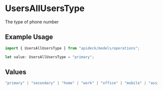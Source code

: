 # UsersAllUsersType

The type of phone number

## Example Usage

```typescript
import { UsersAllUsersType } from "apideck/models/operations";

let value: UsersAllUsersType = "primary";
```

## Values

```typescript
"primary" | "secondary" | "home" | "work" | "office" | "mobile" | "assistant" | "fax" | "direct-dial-in" | "personal" | "other"
```